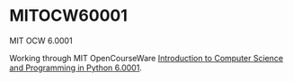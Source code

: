 # MITOCW60001
 MIT OCW 6.0001

Working through MIT OpenCourseWare [Introduction to Computer Science and Programming in Python 6.0001](https://ocw.mit.edu/courses/6-0001-introduction-to-computer-science-and-programming-in-python-fall-2016/).